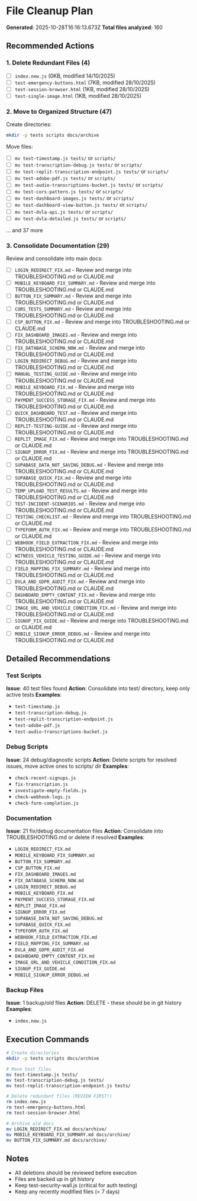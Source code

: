 # File Cleanup Plan

**Generated**: 2025-10-28T16:16:13.673Z
**Total files analyzed**: 160

## Recommended Actions

### 1. Delete Redundant Files (4)

- [ ] `index.new.js` (0KB, modified 14/10/2025)
- [ ] `test-emergency-buttons.html` (7KB, modified 28/10/2025)
- [ ] `test-session-browser.html` (1KB, modified 28/10/2025)
- [ ] `test-single-image.html` (1KB, modified 28/10/2025)

### 2. Move to Organized Structure (47)

Create directories:
```bash
mkdir -p tests scripts docs/archive
```

Move files:
- [ ] `mv test-timestamp.js tests/` or `scripts/`
- [ ] `mv test-transcription-debug.js tests/` or `scripts/`
- [ ] `mv test-replit-transcription-endpoint.js tests/` or `scripts/`
- [ ] `mv test-adobe-pdf.js tests/` or `scripts/`
- [ ] `mv test-audio-transcriptions-bucket.js tests/` or `scripts/`
- [ ] `mv test-cors-pattern.js tests/` or `scripts/`
- [ ] `mv test-dashboard-images.js tests/` or `scripts/`
- [ ] `mv test-dashboard-view-button.js tests/` or `scripts/`
- [ ] `mv test-dvla-api.js tests/` or `scripts/`
- [ ] `mv test-dvla-detailed.js tests/` or `scripts/`

... and 37 more

### 3. Consolidate Documentation (29)

Review and consolidate into main docs:
- [ ] `LOGIN_REDIRECT_FIX.md` - Review and merge into TROUBLESHOOTING.md or CLAUDE.md
- [ ] `MOBILE_KEYBOARD_FIX_SUMMARY.md` - Review and merge into TROUBLESHOOTING.md or CLAUDE.md
- [ ] `BUTTON_FIX_SUMMARY.md` - Review and merge into TROUBLESHOOTING.md or CLAUDE.md
- [ ] `CORS_TESTS_SUMMARY.md` - Review and merge into TROUBLESHOOTING.md or CLAUDE.md
- [ ] `CSP_BUTTON_FIX.md` - Review and merge into TROUBLESHOOTING.md or CLAUDE.md
- [ ] `FIX_DASHBOARD_IMAGES.md` - Review and merge into TROUBLESHOOTING.md or CLAUDE.md
- [ ] `FIX_DATABASE_SCHEMA_NOW.md` - Review and merge into TROUBLESHOOTING.md or CLAUDE.md
- [ ] `LOGIN_REDIRECT_DEBUG.md` - Review and merge into TROUBLESHOOTING.md or CLAUDE.md
- [ ] `MANUAL_TESTING_GUIDE.md` - Review and merge into TROUBLESHOOTING.md or CLAUDE.md
- [ ] `MOBILE_KEYBOARD_FIX.md` - Review and merge into TROUBLESHOOTING.md or CLAUDE.md
- [ ] `PAYMENT_SUCCESS_STORAGE_FIX.md` - Review and merge into TROUBLESHOOTING.md or CLAUDE.md
- [ ] `QUICK_DASHBOARD_TEST.md` - Review and merge into TROUBLESHOOTING.md or CLAUDE.md
- [ ] `REPLIT-TESTING-GUIDE.md` - Review and merge into TROUBLESHOOTING.md or CLAUDE.md
- [ ] `REPLIT_IMAGE_FIX.md` - Review and merge into TROUBLESHOOTING.md or CLAUDE.md
- [ ] `SIGNUP_ERROR_FIX.md` - Review and merge into TROUBLESHOOTING.md or CLAUDE.md
- [ ] `SUPABASE_DATA_NOT_SAVING_DEBUG.md` - Review and merge into TROUBLESHOOTING.md or CLAUDE.md
- [ ] `SUPABASE_QUICK_FIX.md` - Review and merge into TROUBLESHOOTING.md or CLAUDE.md
- [ ] `TEMP_UPLOAD_TEST_RESULTS.md` - Review and merge into TROUBLESHOOTING.md or CLAUDE.md
- [ ] `TEST-INCIDENT-SCENARIOS.md` - Review and merge into TROUBLESHOOTING.md or CLAUDE.md
- [ ] `TESTING_CHECKLIST.md` - Review and merge into TROUBLESHOOTING.md or CLAUDE.md
- [ ] `TYPEFORM_AUTH_FIX.md` - Review and merge into TROUBLESHOOTING.md or CLAUDE.md
- [ ] `WEBHOOK_FIELD_EXTRACTION_FIX.md` - Review and merge into TROUBLESHOOTING.md or CLAUDE.md
- [ ] `WITNESS_VEHICLE_TESTING_GUIDE.md` - Review and merge into TROUBLESHOOTING.md or CLAUDE.md
- [ ] `FIELD_MAPPING_FIX_SUMMARY.md` - Review and merge into TROUBLESHOOTING.md or CLAUDE.md
- [ ] `DVLA_AND_GDPR_AUDIT_FIX.md` - Review and merge into TROUBLESHOOTING.md or CLAUDE.md
- [ ] `DASHBOARD_EMPTY_CONTENT_FIX.md` - Review and merge into TROUBLESHOOTING.md or CLAUDE.md
- [ ] `IMAGE_URL_AND_VEHICLE_CONDITION_FIX.md` - Review and merge into TROUBLESHOOTING.md or CLAUDE.md
- [ ] `SIGNUP_FIX_GUIDE.md` - Review and merge into TROUBLESHOOTING.md or CLAUDE.md
- [ ] `MOBILE_SIGNUP_ERROR_DEBUG.md` - Review and merge into TROUBLESHOOTING.md or CLAUDE.md

## Detailed Recommendations


### Test Scripts

**Issue**: 40 test files found
**Action**: Consolidate into test/ directory, keep only active tests
**Examples**:
- `test-timestamp.js`
- `test-transcription-debug.js`
- `test-replit-transcription-endpoint.js`
- `test-adobe-pdf.js`
- `test-audio-transcriptions-bucket.js`


### Debug Scripts

**Issue**: 24 debug/diagnostic scripts
**Action**: Delete scripts for resolved issues, move active ones to scripts/ dir
**Examples**:
- `check-recent-signups.js`
- `fix-transcription.js`
- `investigate-empty-fields.js`
- `check-webhook-logs.js`
- `check-form-completion.js`


### Documentation

**Issue**: 21 fix/debug documentation files
**Action**: Consolidate into TROUBLESHOOTING.md or delete if resolved
**Examples**:
- `LOGIN_REDIRECT_FIX.md`
- `MOBILE_KEYBOARD_FIX_SUMMARY.md`
- `BUTTON_FIX_SUMMARY.md`
- `CSP_BUTTON_FIX.md`
- `FIX_DASHBOARD_IMAGES.md`
- `FIX_DATABASE_SCHEMA_NOW.md`
- `LOGIN_REDIRECT_DEBUG.md`
- `MOBILE_KEYBOARD_FIX.md`
- `PAYMENT_SUCCESS_STORAGE_FIX.md`
- `REPLIT_IMAGE_FIX.md`
- `SIGNUP_ERROR_FIX.md`
- `SUPABASE_DATA_NOT_SAVING_DEBUG.md`
- `SUPABASE_QUICK_FIX.md`
- `TYPEFORM_AUTH_FIX.md`
- `WEBHOOK_FIELD_EXTRACTION_FIX.md`
- `FIELD_MAPPING_FIX_SUMMARY.md`
- `DVLA_AND_GDPR_AUDIT_FIX.md`
- `DASHBOARD_EMPTY_CONTENT_FIX.md`
- `IMAGE_URL_AND_VEHICLE_CONDITION_FIX.md`
- `SIGNUP_FIX_GUIDE.md`
- `MOBILE_SIGNUP_ERROR_DEBUG.md`


### Backup Files

**Issue**: 1 backup/old files
**Action**: DELETE - these should be in git history
**Examples**:
- `index.new.js`


## Execution Commands

```bash
# Create directories
mkdir -p tests scripts docs/archive

# Move test files
mv test-timestamp.js tests/
mv test-transcription-debug.js tests/
mv test-replit-transcription-endpoint.js tests/

# Delete redundant files (REVIEW FIRST!)
rm index.new.js
rm test-emergency-buttons.html
rm test-session-browser.html

# Archive old docs
mv LOGIN_REDIRECT_FIX.md docs/archive/
mv MOBILE_KEYBOARD_FIX_SUMMARY.md docs/archive/
mv BUTTON_FIX_SUMMARY.md docs/archive/
```

## Notes

- All deletions should be reviewed before execution
- Files are backed up in git history
- Keep test-security-wall.js (critical for auth testing)
- Keep any recently modified files (< 7 days)
